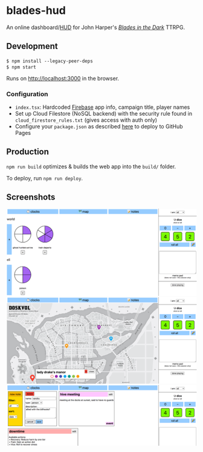 # blades-hud

An online dashboard/[HUD](https://en.wikipedia.org/wiki/Head-up_display) for John Harper's *[Blades in the Dark](https://en.wikipedia.org/wiki/Blades_in_the_Dark)* TTRPG.

## Development

```
$ npm install --legacy-peer-deps
$ npm start
```

Runs on [http://localhost:3000](http://localhost:3000) in the browser.

### Configuration
* `index.tsx`: Hardcoded [Firebase](https://firebase.google.com/) app info, campaign title, player names
* Set up Cloud Filestore (NoSQL backend) with the security rule found in `cloud_firestore_rules.txt` (gives access with auth only)
* Configure your `package.json` as described [here](https://create-react-app.dev/docs/deployment/#github-pages) to deploy to GitHub Pages

## Production

`npm run build` optimizes & builds the web app into the `build/` folder.

To deploy, run `npm run deploy`.

## Screenshots

![clocks page](docs/ss1.png)
![map page](docs/ss2.png)
![notes page](docs/ss3.png)
